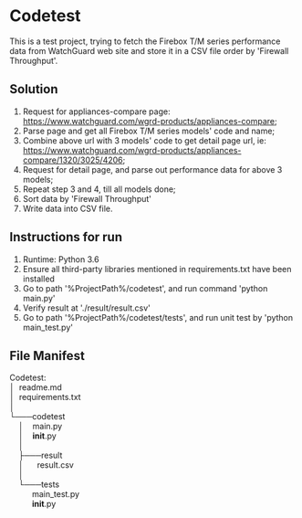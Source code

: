 # Codetest
This is a test project, trying to fetch the Firebox T/M series performance data from WatchGuard web site 
and store it in a CSV file order by 'Firewall Throughput'.

## Solution
1. Request for appliances-compare page: https://www.watchguard.com/wgrd-products/appliances-compare;
2. Parse page and get all Firebox T/M series models' code and name;
3. Combine above url with 3 models' code to get detail page url, ie: https://www.watchguard.com/wgrd-products/appliances-compare/1320/3025/4206;
4. Request for detail page, and parse out performance data for above 3 models;
5. Repeat step 3 and 4, till all models done;
6. Sort data by 'Firewall Throughput'
7. Write data into CSV file.

## Instructions for run
1. Runtime: Python 3.6
2. Ensure all third-party libraries mentioned in requirements.txt have been installed
3. Go to path '%ProjectPath%/codetest', and run command 'python main.py'
4. Verify result at './result/result.csv'
5. Go to path '%ProjectPath%/codetest/tests', and run unit test by 'python main_test.py'

## File Manifest
Codetest:   
│&nbsp;&nbsp;readme.md   
│&nbsp;&nbsp;requirements.txt   
│       
└───codetest    
 &nbsp;&nbsp;&nbsp;&nbsp;│&nbsp;&nbsp;&nbsp;&nbsp;main.py    
 &nbsp;&nbsp;&nbsp;&nbsp;│&nbsp;&nbsp;&nbsp;&nbsp;__init__.py   
 &nbsp;&nbsp;&nbsp;&nbsp;│   
 &nbsp;&nbsp;&nbsp;&nbsp;├───result   
 &nbsp;&nbsp;&nbsp;&nbsp;│&nbsp;&nbsp;&nbsp;&nbsp;&nbsp;&nbsp;result.csv   
 &nbsp;&nbsp;&nbsp;&nbsp;│   
 &nbsp;&nbsp;&nbsp;&nbsp;└───tests  
 &nbsp;&nbsp;&nbsp;&nbsp;&nbsp;&nbsp;&nbsp;&nbsp;&nbsp;&nbsp;main_test.py   
 &nbsp;&nbsp;&nbsp;&nbsp;&nbsp;&nbsp;&nbsp;&nbsp;&nbsp;&nbsp;__init__.py   
